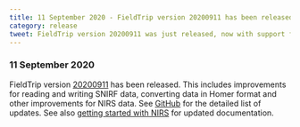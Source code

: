 ```yaml
---
title: 11 September 2020 - FieldTrip version 20200911 has been released
category: release
tweet: FieldTrip version 20200911 was just released, now with support for SNIRF and other NIRS improvements. See http://www.fieldtriptoolbox.org/#11-september-2020
---
```


### 11 September 2020

FieldTrip version [20200911](http://github.com/fieldtrip/fieldtrip/releases/tag/20200911) has been released. This includes improvements for reading and writing SNIRF data, converting data in Homer format and other improvements for NIRS data. See [GitHub](https://github.com/fieldtrip/fieldtrip/compare/20200831...20200911) for the detailed list of updates. See also [getting started with NIRS](/getting_started/#getting-started-with-nirs-data) for updated documentation.
